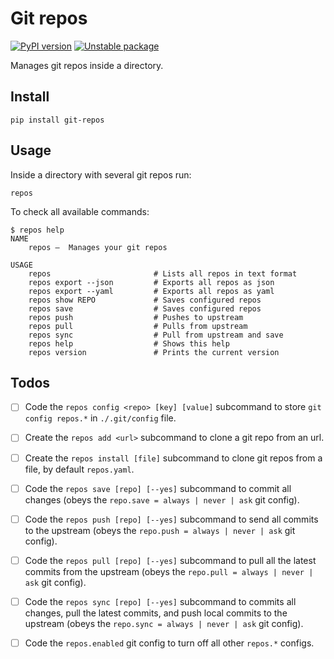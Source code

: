 # Git repos

[![PyPI version](https://badge.fury.io/py/git-repos.svg)](https://badge.fury.io/py/git-repos)
[![Unstable package](https://img.shields.io/badge/_Unstable_package_-_This_code_is_a_work_in_progress_-red)](https://semver.org)


Manages git repos inside a directory.


## Install

    pip install git-repos


## Usage

Inside a directory with several git repos run:

    repos

To check all available commands:

```
$ repos help
NAME
    repos —  Manages your git repos

USAGE
    repos                       # Lists all repos in text format
    repos export --json         # Exports all repos as json
    repos export --yaml         # Exports all repos as yaml
    repos show REPO             # Saves configured repos
    repos save                  # Saves configured repos
    repos push                  # Pushes to upstream
    repos pull                  # Pulls from upstream
    repos sync                  # Pull from upstream and save
    repos help                  # Shows this help
    repos version               # Prints the current version
```


## Todos

- [ ] Code the `repos config <repo> [key] [value]` subcommand to
      store `git config repos.*` in `./.git/config` file.

- [ ] Create the `repos add <url>` subcommand to clone a git repo from
      an url.

- [ ] Create the `repos install [file]` subcommand to clone git repos
      from a file, by default `repos.yaml`.

- [ ] Code the `repos save [repo] [--yes]` subcommand to commit all
      changes (obeys the `repo.save = always | never | ask` git config).

- [ ] Code the `repos push [repo] [--yes]` subcommand to send all
      commits to the upstream (obeys the `repo.push = always | never |
      ask` git config).

- [ ] Code the `repos pull [repo] [--yes]` subcommand to pull all the
      latest commits from the upstream (obeys the `repo.pull = always |
      never | ask` git config).

- [ ] Code the `repos sync [repo] [--yes]` subcommand to commits all
      changes, pull the latest commits, and push local commits to the
      upstream (obeys the `repo.sync = always | never | ask` git config).

- [ ] Code the `repos.enabled` git config to turn off all other `repos.*`
      configs.
